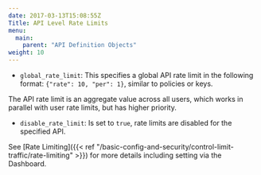 ```yaml
---
date: 2017-03-13T15:08:55Z
Title: API Level Rate Limits
menu:
  main:
    parent: "API Definition Objects"
weight: 10
---
```


- `global_rate_limit`: This specifies a global API rate limit in the following format: `{"rate": 10, "per": 1}`, similar to policies or keys.

The API rate limit is an aggregate value across all users, which works in parallel with user rate limits, but has higher priority.

- `disable_rate_limit`: Is set to `true`, rate limits are disabled for the specified API.

See [Rate Limiting]({{< ref "/basic-config-and-security/control-limit-traffic/rate-limiting" >}}) for more details including setting via the Dashboard.
